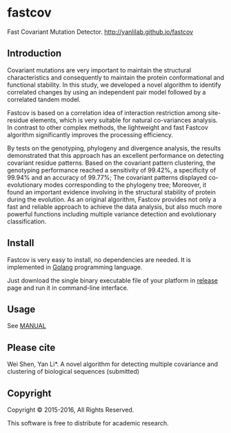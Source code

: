 # fastcov
Fast Covariant Mutation Detector. http://yanlilab.github.io/fastcov

## Introduction

Covariant mutations are very important to maintain the structural
characteristics and consequently to maintain the protein conformational and
functional stability. In this study, we developed a novel algorithm to
identify correlated changes by using an independent pair model followed by
a correlated tandem model.

Fastcov is based on a correlation idea of interaction restriction
among site-residue elements, which is very suitable for natural co-variances
analysis. In contrast to other complex methods, the lightweight and fast
Fastcov algorithm significantly improves the processing efficiency.

By tests on the genotyping, phylogeny and divergence analysis, the results
demonstrated that this approach has an excellent performance on detecting
covariant residue patterns. Based on the covariant pattern clustering,
the genotyping performance reached a sensitivity of 99.42%, a specificity
of 99.94% and an accuracy of 99.77%; The covariant patterns displayed
co-evolutionary modes corresponding to the phylogeny tree;
Moreover, it found an important evidence involving in the structural stability
of protein during the evolution. As an original algorithm, Fastcov provides
not only a fast and reliable approach to achieve the data analysis,
but also much more powerful functions including multiple variance detection
and evolutionary classification.

## Install
 Fastcov is very easy to install, no dependencies are needed. It is implemented
  in [Golang](https://golang.org/) programming language.

 Just download the single binary executable file of your platform in [release](https://github.com/yanlilab/fastcov/releases) page
 and run it in command-line interface.

## Usage
 See [MANUAL](https://github.com/yanlilab/fastcov/blob/master/MANUAL.md)

## Please cite
Wei Shen, Yan Li*. A novel algorithm for detecting multiple covariance and clustering of biological sequences (submitted)


## Copyright
Copyright © 2015-2016, All Rights Reserved.

This software is free to distribute for academic research.
